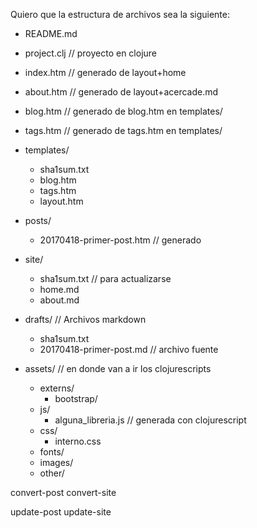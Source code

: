 Quiero que la estructura de archivos sea la siguiente:

- README.md

- project.clj                       // proyecto en clojure
- index.htm                         // generado de layout+home
- about.htm                         // generado de layout+acercade.md
- blog.htm                          // generado de blog.htm en templates/
- tags.htm                          // generado de tags.htm en templates/
- templates/
    - sha1sum.txt
    - blog.htm
    - tags.htm
    - layout.htm
- posts/
     - 20170418-primer-post.htm     // generado
- site/
    - sha1sum.txt                   // para actualizarse
    - home.md
    - about.md
- drafts/      // Archivos markdown
    - sha1sum.txt
    - 20170418-primer-post.md       // archivo fuente
- assets/                           // en donde van a ir los clojurescripts
    - externs/
        - bootstrap/
    - js/
        - alguna_libreria.js        // generada con clojurescript
    - css/
        - interno.css
    - fonts/
    - images/
    - other/
 


convert-post
convert-site

update-post
update-site
